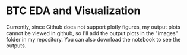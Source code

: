 # BTC EDA and Visualization
Currently, since Github does not support plotly figures, my output plots cannot be viewed in github, so I'll add the output plots in the "images" folder in my repository.
You can also download the notebook to see the outputs.
